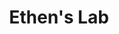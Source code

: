 ---
title: "Ethen's Lab"
layout: "home"

params:
  mainSections: ["posts"]
  listPage:
    hideMeta: false
    hideSummary: true
---
